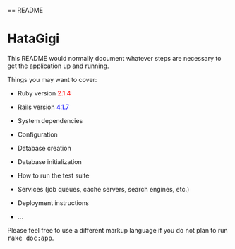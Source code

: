 == README

<h1>HataGigi</h1>

This README would normally document whatever steps are necessary to get the
application up and running.

Things you may want to cover:

* Ruby version <font style="color:red;">2.1.4</font>

* Rails version <font style="color:blue;">4.1.7</font>

* System dependencies

* Configuration

* Database creation

* Database initialization

* How to run the test suite

* Services (job queues, cache servers, search engines, etc.)

* Deployment instructions

* ...


Please feel free to use a different markup language if you do not plan to run
<tt>rake doc:app</tt>.
